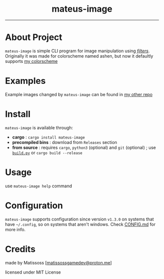 <div align=center>
    <h1>mateus-image</h1>
</div>

---

# About Project

`mateus-image` is simple CLI program for image manipulation using [*filters*](src/filters). 
Originally it was made for colorscheme named ashen, but now it defaultly supports [my colorscheme](https://github.com/Matissoss/colorscheme)

# Examples

Example images changed by `mateus-image` can be found in [my other repo](https://github.com/Matissoss/mateus-wallpaper)

# Install

`mateus-image` is available through:
- **cargo** : `cargo install mateus-image`
- **precompiled bins** : download from `Releases` section
- **from source** : requires `cargo`, `python3` (optional) and `git` (optional) ; use [`build.py`](build.py) or `cargo build --release`

# Usage

use `mateus-image help` command

# Configuration

`mateus-image` supports configuration since version `v1.3.0` on systems that have `~/.config`, so on systems that aren't windows. Check [CONFIG.md](CONFIG.md) for more info.

# Credits

made by Matissoss [matissossgamedev@proton.me]

licensed under MIT License
